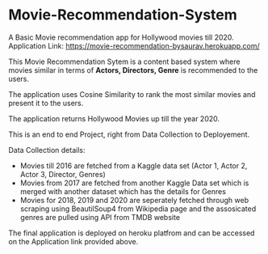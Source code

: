# Movie-Recommendation-System
A Basic Movie recommendation app for Hollywood movies till 2020.
Application Link: https://movie-recommendation-bysaurav.herokuapp.com/

This Movie Recommendation Sytem is a content based system where movies similar in terms of **Actors, Directors, Genre** is recommended to the users.

The application uses Cosine Similarity to rank the most similar movies and present it to the users.

The application returns Hollywood Movies up till the year 2020.

This is an end to end Project, right from Data Collection to Deployement.

Data Collection details:
  - Movies till 2016 are fetched from a Kaggle data set (Actor 1, Actor 2, Actor 3, Director, Genres)
  - Movies from 2017 are fetched from another Kaggle Data set which is merged with another dataset which has the details for Genres
  - Movies for 2018, 2019 and 2020 are seperately fetched through web scraping using BeautilSoup4 from Wikipedia page and the assosicated genres are pulled using API from TMDB         website

The final application is deployed on heroku platfrom and can be accessed on the Application link provided above.
